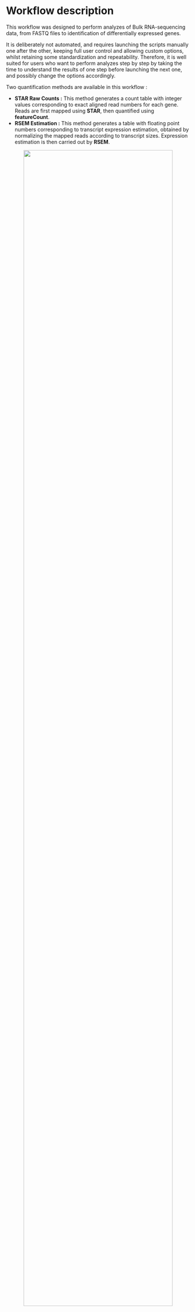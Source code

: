 # Workflow description

This workflow was designed to perform analyzes of Bulk RNA-sequencing data, from FASTQ files to identification of differentially expressed genes.   
  
It is deliberately not automated, and requires launching the scripts manually one after the other, keeping full user control and allowing custom options, whilst retaining some standardization and repeatability. Therefore, it is well suited for users who want to perform analyzes step by step by taking the time to understand the results of one step before launching the next one, and possibly change the options accordingly.  

Two quantification methods are available in this workflow :  
* **STAR Raw Counts :** This method generates a count table with integer values corresponding to exact aligned read numbers for each gene. Reads are first mapped using **STAR**, then quantified using **featureCount**.
* **RSEM Estimation :** This method generates a table with floating point numbers corresponding to transcript expression estimation, obtained by normalizing the mapped reads according to transcript sizes. Expression estimation is then carried out by **RSEM**.

<p align="center">
<img src="https://github.com/JosephLeger/Bulk_RNA-seq/blob/main/img/pipeline.png"  width="90%" height="90%">
</p>

### Common steps
0. **Preparation of references :** To perform mapping to reference genome/transcriptome, it must be indexed first. To do so, it requires reference genome (FASTA file) and genome annotation (GTF file) available for download in Ensembl.org gateway.  
*Note : For a quantification with **featureCount** genome indexing must be preformed with **STAR**, whereas for transcript expression estimation it must be performed with **RSEM**.*

1. **Quality Check :** Quality of each FASTQ file is performed using **FastQC**. A quality control report per file is then obtained, providing information on the quality of the bases, the length of the reads, the presence of adapters, etc. To make it easier to visualize the results, all reports are then pooled and analyzed simultaneously using **MultiQC**. 

2. **Trimming :** According to the conclusions drawn from the quality control of the reads, a trimming step is often necessary. This step makes it possible to clean the reads, for example by eliminating sequences enriched in adapters, or by trimming poor quality bases at the ends of the reads. For this, **Trimmomatic** needs to be provided with the adapter sequences used for sequencing if an enrichment has been detected.  
A quality control is carried out on the FASTQ files resulting from trimming to ensure that the quality obtained is satisfactory.

### STAR Raw Counts Workflow 
3. **Alignment to the genome :** This step consists of aligning the FASTQ files to the previously indexed reference genome in order to identify the regions from which the reads come. **STAR** thus generates BAM files containing the reads aligned to the genome.

4. **Alignment Quality Check :** In order to analyze the proportion of correctly aligned reads, **MultiQC** can be directly used to pool the quality control of the BAM files resulting from the alignment.

5. **Quantification :** This step uses **featureCounts** to convert the BAM files containing the aligned reads into a count table usable for further analyzes in R or Python.

### RSEM Estimation Workflow 
3. **Transcripts estimation :** This step consists of aligning the FASTQ files using **STAR** and **RSEM** to make an estimate of the abundance of each transcript. Resulting .genes.results and .isoforms.results files contain respectively the results of the estimation of expression by genes or by transcripts which will be used for further analyzes in R or Python.

4. **Alignment Quality Check :** In order to analyze the proportion of correctly aligned reads, **MultiQC** can be directly used to pool the quality control of the BAM files resulting from the alignment.


# Initialization and recommendations

### Scripts
All required scripts are available in the script folder in this directory.   
To get more information about using these scripts, enter the command `sh <script.sh> help`.  

### Environments  
The workflow is encoded in Shell language and is supposed to be launched under a Linux environment.  
Moreover, it was written to be used on a computing cluster with tools already pre-installed in the form of modules. Modules are so loaded using `module load <tool_name>` command. If you use manually installed environments, simply replace module loading in script section by the environment activation command.  
All script files launch tasks as **qsub** task submission. To successfully complete the workflow, wait for all the jobs in a step to be completed before launching the next one.  

### Requirments
```
Name                        Version
fastqc                      0.11.9
multiqc                     1.13
trimmomatic                 0.39
rsem                        1.3.2
star                        2.7.5a
subread                     2.0.1
```

### Project diretcory
To start the workflow, create a new directory for the project and put previously downloaded scripts inside. Use it as working directory for the following steps.  
Create a 'Raw' subdirectory and put all the raw FASTQ files inside.  
Raw FASTQ files must be compressed in '.fq.gz' or '.fastq.gz' format. If it is not the case, you need to compress them using `gzip Raw/*.fastq`.  

For the following examples, this folder tree will be used :

<p align="left">
<img src="https://github.com/JosephLeger/Bulk_RNA-seq/blob/main/img/paths.png"  width="50%" height="50%">
</p>

# Workflow Step by Step
# Common Steps
## 0. Preparation of references
This step only needs to be carried out during the first alignment. The genome or transcriptome once indexed can be reused as a reference for subsequent alignments.  
First, you need to download reference genome FASTA file and annotaion GTF file.  
```bash
# Example with mouse genome from Ensembl.org
wget https://ftp.ensembl.org/pub/release-108/fasta/mus_musculus/dna/Mus_musculus.GRCm39.dna_sm.primary_assembly.fa.gz
wget https://ftp.ensembl.org/pub/release-108/gtf/mus_musculus/Mus_musculus.GRCm39.108.gtf.gz
```
Then, use provided scripts in refindex folder of this repository according to the workflow you aim to perform.  

### STAR indexing
Syntax : ```sh STAR_refindex.sh <FASTA> <GTF>```  
```bash
sh STAR_refindex.sh ../Genome/Mus_musculus.GRCm39.dna_sm.primary_assembly.fa.gz ../Genome/Mus_musculus.GRCm39.108.gtf.gz
```

### RSEM indexing
Syntax : ```sh RSEM_refindex.sh <FASTA> <GTF> <build_name>```  
```bash
sh RSEM_refindex.sh ../Genome/Mus_musculus.GRCm39.dna_sm.primary_assembly.fa.gz ../Genome/Mus_musculus.GRCm39.109.gtf.gz mm39.108
```

## 1. Quality Check
Syntax : ```sh QC.sh <input_dir>```  
```bash
sh QC.sh Raw
```
Pooled results are available in ./QC/MultiQC/QC_Raw_MultiQC.html file.  

## 2. Trimming
If low quality bases or adapter enrichment is detected, you will need to perform trimming step.  
Provided trimming script allow several options :
* **-S** (Slingdingwindow) : Perform a sliding window trimming, cutting once the average quality within the window falls below a threshold.  
* **-L** (Leading) : Remove low quality bases from the beginning.  
* **-T** (Trailing) : Remove low quality bases from the end.   
* **-M** (Minlen) : This module removes reads that fall below the specified minimal length.  
* **-I** (Illuminaclip) : Cuts adapters and other Illumina-specific sequences present in the reads.
  
*For more details, please read [Trimmomatic Manual](http://www.usadellab.org/cms/uploads/supplementary/Trimmomatic/TrimmomaticManual_V0.32.pdf).*  
  
Syntax : ```sh Trim.sh [options] <SE|PE> <input_dir>```  
```bash
sh Trim.sh -S 4:15 -L 3 -T 3 -M 36 -I ./Ref/NexteraPE-PE.fa:2:30:10 PE Raw
```

Perform a quality check after trimming to ensure all adapters and low quality bases have been removed correctly.  
```bash
sh QC.sh Trimmed/Trimmomatic/Paired
```  
  
# STAR Raw Counts
## 3. Alignment to genome
Syntax : ```sh STAR.sh <SE|PE> <input_dir> <refindex>```
```bash
sh STAR.sh PE Trimmed/Trimmomatic/Paired ../Ref/refdata-STAR-mm39.108/GenomeDir
```
## 4. Quality Check
Syntax : ```sh QC.sh <input_dir>```  
```bash
sh QC.sh STAR
```
Pooled results are available in ./QC/MultiQC/STAR_MultiQC.html file.  
## 5. Quantification
Syntax : ```sh Count.sh <SE|PE> <input_dir> <GTF>```
```bash
sh Count.sh PE STAR ..Ref/Mus_musculus.GRCm39.108.gtf
```

# RSEM Estimation
## 3. Transcripts Estimation
Syntax : ```sh RSEM.sh <SE|PE> <input_dir> <refindex>```   
```bash
sh RSEM.sh PE Trimmed/Trimmomatic/Paired ../Ref/refdata-RSEM-mm39.108/mm39.108
```  
## 4. Quality Check
Syntax : ```sh QC.sh <input_dir>```  
```bash
sh QC.sh RSEM
```
Pooled results are available in ./QC/MultiQC/RSEM_MultiQC.html file.  











